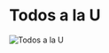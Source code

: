 # Todos a la U
![Todos a la U](https://user-images.githubusercontent.com/121758322/222539274-b97b42d3-68ff-48a4-a12f-476a8173d440.PNG)

